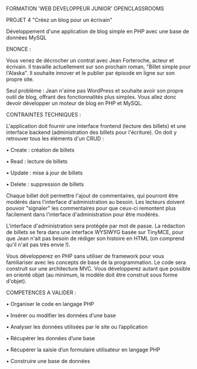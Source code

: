 FORMATION 'WEB DEVELOPPEUR JUNIOR' OPENCLASSROOMS

PROJET 4 "Créez un blog pour un écrivain"

Développement d'une application de blog simple en PHP avec une base de données MySQL


ENONCE :

Vous venez de décrocher un contrat avec Jean Forteroche, acteur et écrivain. Il travaille actuellement sur son prochain roman, "Billet simple pour l'Alaska". Il souhaite innover et le publier par épisode en ligne sur son propre site.

Seul problème : Jean n'aime pas WordPress et souhaite avoir son propre outil de blog, offrant des fonctionnalités plus simples. Vous allez donc devoir développer un moteur de blog en PHP et MySQL.


CONTRAINTES TECHNIQUES :

L'application doit fournir une interface frontend (lecture des billets) et une interface backend (administration des billets pour l'écriture). On doit y retrouver tous les éléments d'un CRUD :

• Create : création de billets

• Read : lecture de billets

• Update : mise à jour de billets

• Delete : suppression de billets

Chaque billet doit permettre l'ajout de commentaires, qui pourront être modérés dans l'interface d'administration au besoin.
Les lecteurs doivent pouvoir "signaler" les commentaires pour que ceux-ci remontent plus facilement dans l'interface d'administration pour être modérés.

L'interface d'administration sera protégée par mot de passe. La rédaction de billets se fera dans une interface WYSIWYG basée sur TinyMCE, pour que Jean n'ait pas besoin de rédiger son histoire en HTML (on comprend qu'il n'ait pas très envie !).

Vous développerez en PHP sans utiliser de framework pour vous familiariser avec les concepts de base de la programmation. Le code sera construit sur une architecture MVC. Vous développerez autant que possible en orienté objet (au minimum, le modèle doit être construit sous forme d'objet).


COMPETENCES A VALIDER :

• Organiser le code en langage PHP

• Insérer ou modifier les données d’une base

• Analyser les données utilisées par le site ou l’application

• Récupérer les données d’une base

• Récupérer la saisie d’un formulaire utilisateur en langage PHP

• Construire une base de données
